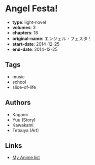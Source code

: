 # Angel Festa!

-   **type**: light-novel
-   **volumes**: 3
-   **chapters**: 18
-   **original-name**: エンジェル・フェスタ！
-   **start-date**: 2014-12-25
-   **end-date**: 2014-12-25

## Tags

-   music
-   school
-   slice-of-life

## Authors

-   Kagami
-   Yuu (Story)
-   Kawakami
-   Tetsuya (Art)

## Links

-   [My Anime list](https://myanimelist.net/manga/83723/Angel_Festa)
